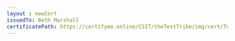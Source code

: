 ```yaml
--- 
layout : newCert 
issuedTo: Beth Marshall
certificatePath: https://certifyme.online/CSIT/theTestTribe/img/cert/TestFlix/BethMarshall_2906f.png
--- 
```

